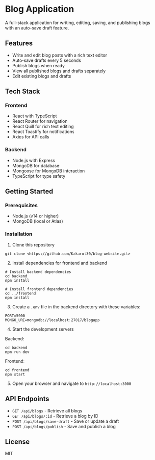 # Blog Application

A full-stack application for writing, editing, saving, and publishing blogs with an auto-save draft feature.

## Features

- Write and edit blog posts with a rich text editor
- Auto-save drafts every 5 seconds
- Publish blogs when ready
- View all published blogs and drafts separately
- Edit existing blogs and drafts

## Tech Stack

### Frontend
- React with TypeScript
- React Router for navigation
- React Quill for rich text editing
- React Toastify for notifications
- Axios for API calls

### Backend
- Node.js with Express
- MongoDB for database
- Mongoose for MongoDB interaction
- TypeScript for type safety

## Getting Started

### Prerequisites
- Node.js (v14 or higher)
- MongoDB (local or Atlas)

### Installation

1. Clone this repository
```
git clone <https://github.com/Kakarot30/blog-website.git>
```

2. Install dependencies for frontend and backend
```
# Install backend dependencies
cd backend
npm install

# Install frontend dependencies
cd ../frontend
npm install
```

3. Create a `.env` file in the backend directory with these variables:
```
PORT=5000
MONGO_URI=mongodb://localhost:27017/blogapp
```

4. Start the development servers

Backend:
```
cd backend
npm run dev
```

Frontend:
```
cd frontend
npm start
```

5. Open your browser and navigate to `http://localhost:3000`

## API Endpoints

- `GET /api/blogs` - Retrieve all blogs
- `GET /api/blogs/:id` - Retrieve a blog by ID
- `POST /api/blogs/save-draft` - Save or update a draft
- `POST /api/blogs/publish` - Save and publish a blog

## License

MIT 
